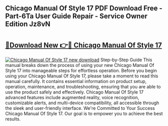 ## Chicago Manual Of Style 17 PDF Download Free - Part-6Ta User Guide Repair - Service Owner Edition Jz8vN

# <h2><a href="http://bc45535.oget.top/?id=Chicago+Manual+Of+Style+17">🔗Download New 👉🔴 Chicago Manual Of Style 17</a></h2>

[![Chicago Manual Of Style 17 new download](https://i.imgur.com/5g1atiW.png)](http://bc45535.oget.top/?id=Chicago+Manual+Of+Style+17)
Step-by-Step Guide This manual breaks down the process of using your new Chicago Manual Of Style 17 into manageable steps for effortless operation. Before you begin using your Chicago Manual Of Style 17, please take a moment to read this manual carefully. It contains essential information on product setup, operation, maintenance, and troubleshooting, ensuring that you are able to use the product safely and effectively. Chicago Manual Of Style 17 advanced features include augmented reality, voice recognition, customizable alerts, and multi-device compatibility, all accessible through the sleek and user-friendly interface. We're Committed to Your Success Chicago Manual Of Style 17. Our goal is to empower you to achieve the best results.
